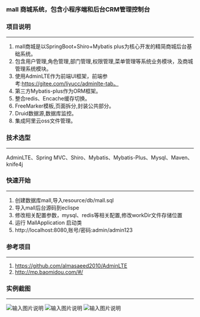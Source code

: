 
### mall 商城系统，包含小程序端和后台CRM管理控制台
### 项目说明
-------------
1. mall商城是以SpringBoot+Shiro+Mybatis plus为核心开发的精简商城后台基础系统。
2. 包含用户管理,角色管理,部门管理,权限管理,菜单管理等系统业务模块，及商城管理系统模块。
3. 使用AdminLTE作为前端UI框架，前端参考:https://gitee.com/liyucc/adminlte-tab。
4. 第三方Mybatis-plus作为ORM框架。
5. 整合redis、Encache缓存切换。
6. FreeMarker模板,页面拆分,封装公共部分。
7. Druid数据源,数据库监控。
8. 集成阿里云oss文件管理。

### 技术选型
-------------
AdminLTE、Spring MVC、Shiro、Mybatis、Mybatis-Plus、Mysql、Maven、knife4j

### 快速开始
-------------
1. 创建数据库mall,导入resource/db/mall.sql
2. 导入mall后台源码到eclispe
3. 修改相关配置参数，mysql、redis等相关配置,修改workDir文件存储位置
4. 运行 MallApplication 启动类
5. http://localhost:8080,账号/密码:admin/admin123

### 参考项目
-------------
1. https://github.com/almasaeed2010/AdminLTE
2. http://mp.baomidou.com/#/

### 实例截图
-------------
![输入图片说明](https://images.gitee.com/uploads/images/2021/0907/140504_5c25e8d0_947463.jpeg "1.jpg")
![输入图片说明](https://images.gitee.com/uploads/images/2021/0907/140547_3b709ebc_947463.jpeg "2.jpg")
![![![输入图片说明](https://images.gitee.com/uploads/images/2021/0907/140627_a10e46a3_947463.jpeg "6.jpg")](https://images.gitee.com/uploads/images/2021/0907/140610_681f6b56_947463.jpeg "4.jpg")](https://images.gitee.com/uploads/images/2021/0907/140600_bcda7638_947463.jpeg "3.jpg")

